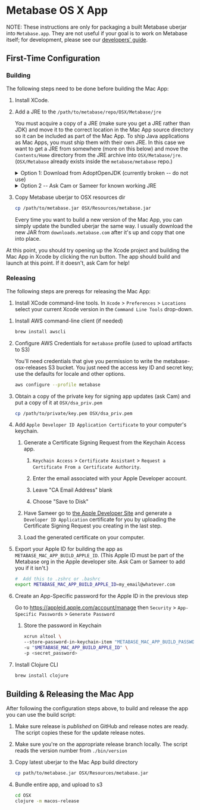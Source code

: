 # Metabase OS X App

NOTE: These instructions are only for packaging a built Metabase uberjar into `Metabase.app`. They are not useful if your goal is to work on Metabase itself; for development, please see
our [developers' guide](developers-guide.md).

## First-Time Configuration

### Building

The following steps need to be done before building the Mac App:

1. Install XCode.

1. Add a JRE to the `/path/to/metabase/repo/OSX/Metabase/jre`
   
   You must acquire a copy of a JRE (make sure you get a JRE rather than JDK) and move it to the correct location in the Mac App source directory so it can be included as part of the Mac App. To ship Java applications as Mac Apps, you must ship them with their own JRE. In this case we want to get a JRE from somewhere (more on this below) and move the `Contents/Home` directory from the JRE archive into `OSX/Metabase/jre`. (`OSX/Metabase` already exists inside the `metabase/metabase` repo.)

   <details><summary>Option 1: Download from AdoptOpenJDK (currently broken -- do not use)</summary>
    You can download a copy of a JRE from https://adoptopenjdk.net/releases.html?jvmVariant=hotspot — make sure you download a JRE rather than JDK. Move the `Contents/Home` directory from the JRE archive into `OSX/Metabase/jre`. (`OSX/Metabase` already exists inside the `metabase/metabase` repo.) For example:

   ```bash
   # IMPORTANT -- DO NOT COPY THIS -- THIS JRE DOESN'T WORK
   cd /path/to/metabase/repo
   wget https://github.com/AdoptOpenJDK/openjdk11-binaries/releases/download/jdk-11.0.8%2B10/OpenJDK11U-jre_x64_mac_hotspot_11.0.8_10.tar.gz
   tar -xzvf OpenJDK11U-jre_x64_mac_hotspot_11.0.8_10.tar.gz
   mv jdk-11.0.8+10-jre/Contents/Home OSX/Metabase/jre
   ```

   **VERY IMPORTANT!**

   Make sure the JRE version you use is one that is known to work successfully with notarization. We have found out the one linked above does not work. 
   I have found a nightly build that *does* work, but it's no longer available for download. Cam and Sameer both have copies of a JRE that is known to work. Refer to Option 2.

   If you get notarization errors like

   > The executable does not have the hardened runtime enabled.

   (Referring to files in `Metabase.app/Contents/Resources/jre/bin/`) then use a different build of the JRE.

   Assuming the OpenJDK folks have resolved this issue going forward, you are fine to use whatever the latest JRE version available is. I have been using the HotSpot JRE instead of the OpenJ9 one but it ultimately shouldn't make a difference.
   </details>
   
   <details><summary>Option 2 -- Ask Cam or Sameer for known working JRE</summary>
    
    Have Cam or Sameer ZIP up their `/path/to/metabase/repo/OSX/Metabase/jre` folder and send it to you. Don't try Option 1 until we know the issues are fixed
    </details>

1. Copy Metabase uberjar to OSX resources dir

    ```bash
    cp /path/to/metabase.jar OSX/Resources/metabase.jar
    ```

    Every time you want to build a new version of the Mac App, you can simply update the bundled uberjar the same way. I usually download the new JAR from `downloads.metabase.com` after it's up and copy that one into place.

At this point, you should try opening up the Xcode project and building the Mac App in Xcode by clicking the run button. The app should build and launch at this point. If it doesn't, ask Cam for help!

### Releasing

The following steps are prereqs for releasing the Mac App:

1.  Install XCode command-line tools. In `Xcode` > `Preferences` > `Locations` select your current Xcode version in the `Command Line Tools` drop-down.

1)  Install AWS command-line client (if needed)

    ```bash
    brew install awscli
    ```

1)  Configure AWS Credentials for `metabase` profile (used to upload artifacts to S3)

    You'll need credentials that give you permission to write the metabase-osx-releases S3 bucket.
    You just need the access key ID and secret key; use the defaults for locale and other options.

    ```bash
    aws configure --profile metabase
    ```

1)  Obtain a copy of the private key for signing app updates (ask Cam) and put a copy of it at `OSX/dsa_priv.pem`

    ```bash
    cp /path/to/private/key.pem OSX/dsa_priv.pem
    ```

1)  Add `Apple Developer ID Application Certificate` to your computer's keychain.

    1) Generate a Certificate Signing Request from the Keychain Access app. 
    
        1) `Keychain Access` > `Certificate Assistant` > `Request a Certificate From a Certificate Authority`. 
    
        1) Enter the email associated with your Apple Developer account.
    
        1) Leave "CA Email Address" blank
    
        1) Choose "Save to Disk"
    
    1) Have Sameer go to [the Apple Developer Site](https://developer.apple.com/account/mac/certificate/) and generate a `Developer ID Application` certificate for you by uploading the Certificate Signing Request you creating in the last step.
    
    1) Load the generated certificate on your computer.

1)  Export your Apple ID for building the app as `METABASE_MAC_APP_BUILD_APPLE_ID`. (This Apple ID must be part of the Metabase org in the Apple developer site. Ask Cam or Sameer to add you if it isn't.)

    ```bash
    #  Add this to .zshrc or .bashrc
    export METABASE_MAC_APP_BUILD_APPLE_ID=my_email@whatever.com
    ```

1)  Create an App-Specific password for the Apple ID in the previous step

    Go to https://appleid.apple.com/account/manage then `Security` > `App-Specific Passwords` > `Generate Password`

    1.  Store the password in Keychain

        ```bash
        xcrun altool \
        --store-password-in-keychain-item "METABASE_MAC_APP_BUILD_PASSWORD" \
        -u "$METABASE_MAC_APP_BUILD_APPLE_ID" \
        -p <secret_password>
        ```

1)  Install Clojure CLI

    ```bash
    brew install clojure
    ```


## Building & Releasing the Mac App

After following the configuration steps above, to build and release the app you can use the build script:

1. Make sure release is *published* on GitHub and release notes are ready. The script copies these for the update release notes.

1. Make sure you're on the appropriate release branch locally. The script reads the version number from `./bin/version`

1. Copy latest uberjar to the Mac App build directory

   ```bash
   cp path/to/metabase.jar OSX/Resources/metabase.jar
   ```

1. Bundle entire app, and upload to s3

   ```bash
   cd OSX
   clojure -m macos-release
   ```

